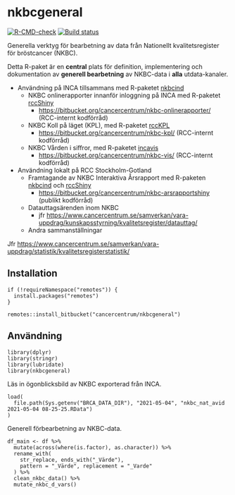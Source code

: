 # nkbcgeneral

[![R-CMD-check](https://github.com/oc1lojo/nkbcgeneral/workflows/R-CMD-check/badge.svg)](https://github.com/oc1lojo/nkbcgeneral/actions)
[![Build
status](https://ci.appveyor.com/api/projects/status/6sejow2uewcd5t03/branch/master?svg=true)](https://ci.appveyor.com/project/oc1lojo/nkbcgeneral/branch/master)

Generella verktyg för bearbetning av data från Nationellt
kvalitetsregister för bröstcancer (NKBC).

Detta R-paket är en **central** plats för definition, implementering och
dokumentation av **generell bearbetning** av NKBC-data i **alla**
utdata-kanaler.

-   Användning på INCA tillsammans med R-paketet
    [nkbcind](https://cancercentrum.bitbucket.io/nkbcind)
    -   NKBC onlinerapporter innanför inloggning på INCA med R-paketet
        [rccShiny](https://cancercentrum.bitbucket.io/rccshiny)
        -   <https://bitbucket.org/cancercentrum/nkbc-onlinerapporter/>
            (RCC-internt kodförråd)
    -   NKBC Koll på läget (KPL), med R-paketet
        [rccKPL](https://bitbucket.org/cancercentrum/rcckpl)
        -   <https://bitbucket.org/cancercentrum/nkbc-kpl/> (RCC-internt
            kodförråd)
    -   NKBC Vården i siffror, med R-paketet
        [incavis](https://bitbucket.org/cancercentrum/incavis)
        -   <https://bitbucket.org/cancercentrum/nkbc-vis/> (RCC-internt
            kodförråd)
-   Användning lokalt på RCC Stockholm-Gotland
    -   Framtagande av NKBC Interaktiva Årsrapport med R-paketen
        [nkbcind](https://bitbucket.org/cancercentrum/nkbcind) och
        [rccShiny](https://bitbucket.org/cancercentrum/rccshiny)
        -   <https://bitbucket.org/cancercentrum/nkbc-arsrapportshiny>
            (publikt kodförråd)
    -   Datauttagsärenden inom NKBC
        -   jfr
            <https://www.cancercentrum.se/samverkan/vara-uppdrag/kunskapsstyrning/kvalitetsregister/datauttag/>
    -   Andra sammanställningar

Jfr
<https://www.cancercentrum.se/samverkan/vara-uppdrag/statistik/kvalitetsregisterstatistik/>

## Installation

``` {.r}
if (!requireNamespace("remotes")) {
  install.packages("remotes")
}

remotes::install_bitbucket("cancercentrum/nkbcgeneral")
```

## Användning

``` {.r}
library(dplyr)
library(stringr)
library(lubridate)
library(nkbcgeneral)
```

Läs in ögonblicksbild av NKBC exporterad från INCA.

``` {.r}
load(
  file.path(Sys.getenv("BRCA_DATA_DIR"), "2021-05-04", "nkbc_nat_avid 2021-05-04 08-25-25.RData")
)
```

Generell förbearbetning av NKBC-data.

``` {.r}
df_main <- df %>%
  mutate(across(where(is.factor), as.character)) %>%
  rename_with(
    str_replace, ends_with("_Värde"),
    pattern = "_Värde", replacement = "_Varde"
  ) %>%
  clean_nkbc_data() %>%
  mutate_nkbc_d_vars()
```
